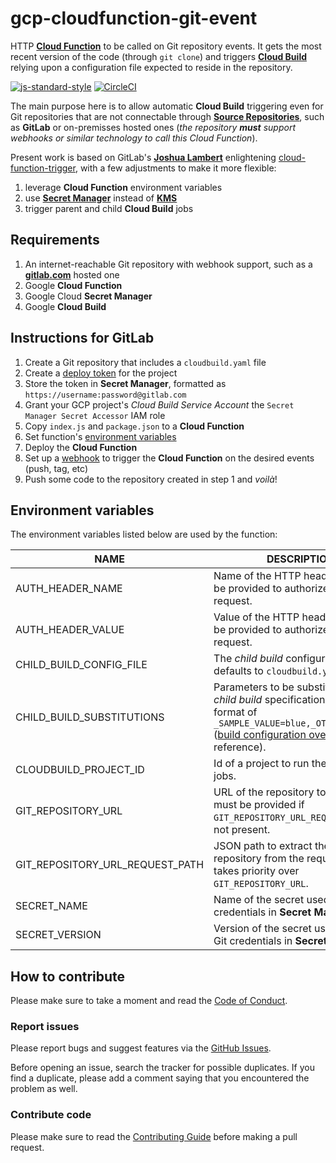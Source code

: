 # gcp-cloudfunction-git-event

HTTP **[Cloud Function][1]** to be called on Git repository events.
It gets the most recent version of the code (through `git clone`) and triggers **[Cloud Build][2]**
relying upon a configuration file expected to reside in the repository.

[![js-standard-style][3]][4] [![CircleCI][5]][6]

The main purpose here is to allow automatic **Cloud Build** triggering even for Git repositories
that are not connectable through **[Source Repositories][7]**, such as **GitLab** or on-premisses
hosted ones (_the repository **must** support webhooks or similar technology to call this Cloud
Function_).

Present work is based on GitLab's **[Joshua Lambert][8]** enlightening [cloud-function-trigger][9],
with a few adjustments to make it more flexible:

1. leverage **Cloud Function** environment variables
1. use **[Secret Manager][10]** instead of **[KMS][11]**
1. trigger parent and child **Cloud Build** jobs

## Requirements

1. An internet-reachable Git repository with webhook support, such as a **[gitlab.com][13]**
   hosted one
1. Google **Cloud Function**
1. Google Cloud **Secret Manager**
1. Google **Cloud Build**

## Instructions for GitLab

1. Create a Git repository that includes a `cloudbuild.yaml` file
1. Create a [deploy token][14] for the project
1. Store the token in **Secret Manager**, formatted as `https://username:password@gitlab.com`
1. Grant your GCP project's _Cloud Build Service Account_ the `Secret Manager Secret Accessor`
   IAM role
1. Copy `index.js` and `package.json` to a **Cloud Function**
1. Set function's [environment variables](#environment-variables)
1. Deploy the **Cloud Function**
1. Set up a [webhook][15] to trigger the **Cloud Function** on the desired events (push, tag, etc)
1. Push some code to the repository created in step 1 and _voilà_!

## Environment variables

The environment variables listed below are used by the function:

| NAME                            | DESCRIPTION                                                                                                                                                                | MANDATORY |
| ------------------------------- | -------------------------------------------------------------------------------------------------------------------------------------------------------------------------- | :-------: |
| AUTH_HEADER_NAME                | Name of the HTTP header that must be provided to authorize the request.                                                                                                    |    Yes    |
| AUTH_HEADER_VALUE               | Value of the HTTP header that must be provided to authorize the request.                                                                                                   |    Yes    |
| CHILD_BUILD_CONFIG_FILE         | The _child build_ configuration file; defaults to `cloudbuild.yaml`.                                                                                                       |    No     |
| CHILD_BUILD_SUBSTITUTIONS       | Parameters to be substituted in the _child build_ specification, in the format of `_SAMPLE_VALUE=blue,_OTHER_VALUE=10` ([build configuration overview][12] for reference). |    Yes    |
| CLOUDBUILD_PROJECT_ID           | Id of a project to run the **Cloud Build** jobs.                                                                                                                           |    No     |
| GIT_REPOSITORY_URL              | URL of the repository to be cloned; must be provided if `GIT_REPOSITORY_URL_REQUEST_PATH` is not present.                                                                  |    No     |
| GIT_REPOSITORY_URL_REQUEST_PATH | JSON path to extract the URL of the repository from the request body; takes priority over `GIT_REPOSITORY_URL`.                                                            |    No     |
| SECRET_NAME                     | Name of the secret used to store Git credentials in **Secret Manager**.                                                                                                    |    Yes    |
| SECRET_VERSION                  | Version of the secret used to store Git credentials in **Secret Manager**.                                                                                                 |    No     |

## How to contribute

Please make sure to take a moment and read the [Code of
Conduct](https://github.com/ricardolsmendes/gcp-cloudfunction-git-event/blob/master/.github/CODE_OF_CONDUCT.md).

### Report issues

Please report bugs and suggest features via the [GitHub
Issues](https://github.com/ricardolsmendes/gcp-cloudfunction-git-event/issues).

Before opening an issue, search the tracker for possible duplicates. If you find a duplicate, please
add a comment saying that you encountered the problem as well.

### Contribute code

Please make sure to read the [Contributing
Guide](https://github.com/ricardolsmendes/gcp-cloudfunction-git-event/blob/master/.github/CONTRIBUTING.md)
before making a pull request.

[1]: https://cloud.google.com/functions/
[2]: https://cloud.google.com/cloud-build/
[3]: https://img.shields.io/badge/code%20style-standard-brightgreen.svg
[4]: http://standardjs.com
[5]: https://circleci.com/gh/ricardolsmendes/gcp-cloudfunction-git-event.svg?style=svg
[6]: https://circleci.com/gh/ricardolsmendes/gcp-cloudfunction-git-event
[7]: https://cloud.google.com/source-repositories/
[8]: https://gitlab.com/joshlambert
[9]: https://gitlab.com/joshlambert/cloud-function-trigger
[10]: https://cloud.google.com/secret-manager/
[11]: https://cloud.google.com/kms/
[12]: https://cloud.google.com/cloud-build/docs/build-config#substitutions
[13]: https://gitlab.com
[14]: https://docs.gitlab.com/ee/user/project/deploy_tokens/
[15]: https://docs.gitlab.com/ee/user/project/integrations/webhooks.html
